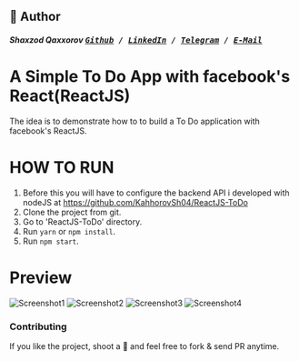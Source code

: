 ## 📝 Author

##### Shaxzod Qaxxorov <kbd>[Github](https://github.com/arman37) / [LinkedIn](https://www.linkedin.com/in/shakhzad-kakhkhorov)  / [Telegram](https://t.me/shaxzod_qaxxorov) /  [E-Mail](mailto:shaxzodqaxxorov004@gmail.com)</kbd>

A Simple To Do App with facebook's React(ReactJS)
==================================

The idea is to demonstrate how to to build a To Do application with facebook's ReactJS.

HOW TO RUN
========
1. Before this you will have to configure the backend API i developed with nodeJS at https://github.com/KahhorovSh04/ReactJS-ToDo
2. Clone the project from git.
3. Go to 'ReactJS-ToDo' directory.
4. Run `yarn` or `npm install`.
5. Run `npm start`.

Preview
========
![Screenshot1](/screenshots/screenshot1.png)
![Screenshot2](/screenshots/screenshot2.png)
![Screenshot3](/screenshots/screenshot3.png)
![Screenshot4](/screenshots/screenshot4.png)

### Contributing
If you like the project, shoot a :star2: and feel free to fork & send PR anytime.
